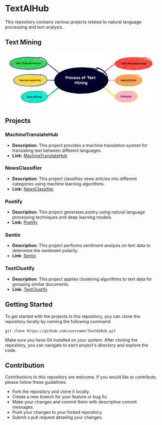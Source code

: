 # TextAIHub

This repository contains various projects related to natural language processing and text analysis.

## Text Mining
![](Process-of-TextMining.png)

## Projects

### MachineTranslateHub

- **Description:** This project provides a machine translation system for translating text between different languages.
- **Link:** [MachineTranslateHub](https://github.com/MohamadsalehMoradpoor/TextAIHub/tree/master/MachineTranslateHub)

### NewsClassifier

- **Description:** This project classifies news articles into different categories using machine learning algorithms.
- **Link:** [NewsClassifier](https://github.com/MohamadsalehMoradpoor/TextAIHub/tree/master/NewsClassifier)

### Poetify

- **Description:** This project generates poetry using natural language processing techniques and deep learning models.
- **Link:** [Poetify](https://github.com/MohamadsalehMoradpoor/TextAIHub/tree/master/Poetify)

### Sentix

- **Description:** This project performs sentiment analysis on text data to determine the sentiment polarity.
- **Link:** [Sentix](https://github.com/MohamadsalehMoradpoor/TextAIHub/tree/master/Sentix)

### TextClustify

- **Description:** This project applies clustering algorithms to text data for grouping similar documents.
- **Link:** [TextClustify](https://github.com/MohamadsalehMoradpoor/TextAIHub/tree/master/TextClustify)

## Getting Started

To get started with the projects in this repository, you can clone the repository locally by running the following command:
```
git clone https://github.com/username/TextAIHub.git
```

Make sure you have Git installed on your system. After cloning the repository, you can navigate to each project's directory and explore the code.

## Contribution

Contributions to this repository are welcome. If you would like to contribute, please follow these guidelines:

- Fork the repository and clone it locally.
- Create a new branch for your feature or bug fix.
- Make your changes and commit them with descriptive commit messages.
- Push your changes to your forked repository.
- Submit a pull request detailing your changes.
